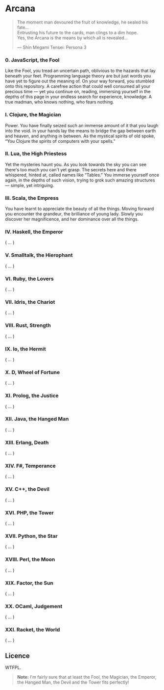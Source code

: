 Arcana
======

> The moment man devoured the fruit of knowledge, he sealed his fate...  
> Entrusting his future to the cards, man clings to a dim hope.  
> Yes, the Arcana is the means by which all is revealed...
>
> — Shin Megami Tensei: Persona 3


### 0. JavaScript, the Fool

Like the Fool, you tread an uncertain path, oblivious to the hazards
that lay beneath your feet. Programming language theory are but just
words you have yet to figure out the meaning of. On your way forward,
you stumbled onto this repository. A carefree action that could well
consumed all your precious time — yet you continue on, reading,
immersing yourself in the depths of this page in your endless search for
experience, knowledge. A true madman, who knows nothing, who fears
nothing.


### I. Clojure, the Magician

Power. You have finally seized such an immense amount of it that you
laugh into the void. In your hands lay the means to bridge the gap
between earth and heaven, and anything in between. As the mystical
spirits of old spoke, “You Clojure the spirits of computers with your
spells.”


### II. Lua, the High Priestess

Yet the mysteries haunt you. As you look towards the sky you can see
there's too much you can't yet grasp. The secrets here and there
whispered, hinted at, called names like “Tables.” You immerse yourself
once again, in the depths of such vision, trying to grok such amazing
structures — simple, yet intriguing.


### III. Scala, the Empress

You have learnt to appreciate the beauty of all the things. Moving
forward you encounter the grandeur, the brilliance of young lady. Slowly
you discover her magnificence, and her dominance over all the things.


### IV. Haskell, the Emperor

( ... )


### V. Smalltalk, the Hierophant

( ... )


### VI. Ruby, the Lovers

( ... )


### VII. Idris, the Chariot

( ... )


### VIII. Rust, Strength

( ... )


### IX. Io, the Hermit

( ... )


### X. D, Wheel of Fortune

( ... )


### XI. Prolog, the Justice

( ... )


### XII. Java, the Hanged Man

( ... )


### XIII. Erlang, Death

( ... )


### XIV. F#, Temperance

( ... )


### XV. C++, the Devil

( ... )


### XVI. PHP, the Tower

( ... )


### XVII. Python, the Star

( ... )


### XVIII. Perl, the Moon

( ... )


### XIX. Factor, the Sun

( ... )


### XX. OCaml, Judgement

( ... )


### XXI. Racket, the World

( ... )



## Licence

WTFPL.

> **Note:** I'm fairly sure that at least the Fool, the Magician, the
> Emperor, the Hanged Man, the Devil and the Tower fits perfectly!

